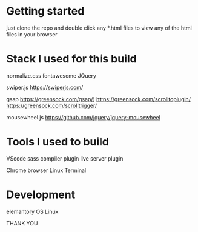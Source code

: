 # Getting started

just clone the repo and double click any *.html files to view any of the html files in your browser

# Stack I used for this build

normalize.css
fontawesome
JQuery

swiper.js
https://swiperjs.com/

gsap 
https://greensock.com/gsap/)
https://greensock.com/scrolltoplugin/
https://greensock.com/scrolltrigger/

mousewheel.js
https://github.com/jquery/jquery-mousewheel

# Tools I used to build

VScode
sass compiler plugin
live server plugin

Chrome browser
Linux Terminal

# Development

elemantory OS Linux

THANK YOU 

